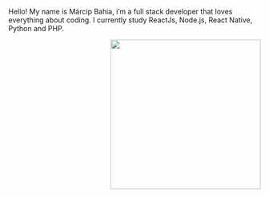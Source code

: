 Hello! My name is Márcip Bahia, i’m a full stack developer that loves everything about coding. I currently study ReactJs, Node.js, React Native, Python and PHP.


<img align="right" src="https://github.com/josepholiveira/josepholiveira/blob/master/images/illustration.png" width="300"/>
<!--
**marciobahia/marciobahia** is a ✨ _special_ ✨ repository because its `README.md` (this file) appears on your GitHub profile.

Here are some ideas to get you started:

- 🔭 I’m currently working on ...
- 🌱 I’m currently learning ...
- 👯 I’m looking to collaborate on ...
- 🤔 I’m looking for help with ...
- 💬 Ask me about ...
- 📫 How to reach me: ...
- 😄 Pronouns: ...
- ⚡ Fun fact: ...
-->
